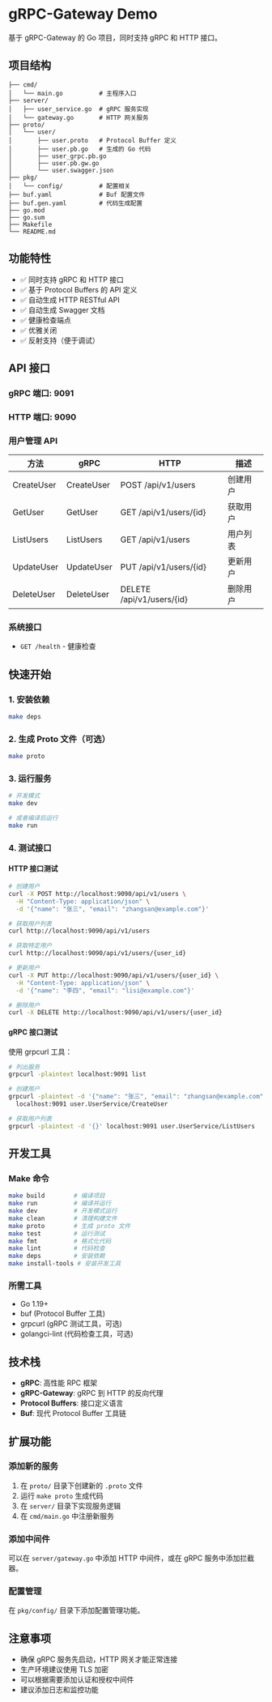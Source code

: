 # gRPC-Gateway Demo

基于 gRPC-Gateway 的 Go 项目，同时支持 gRPC 和 HTTP 接口。

## 项目结构

```
├── cmd/
│   └── main.go          # 主程序入口
├── server/
│   ├── user_service.go  # gRPC 服务实现
│   └── gateway.go       # HTTP 网关服务
├── proto/
│   └── user/
│       ├── user.proto   # Protocol Buffer 定义
│       ├── user.pb.go   # 生成的 Go 代码
│       ├── user_grpc.pb.go
│       ├── user.pb.gw.go
│       └── user.swagger.json
├── pkg/
│   └── config/          # 配置相关
├── buf.yaml             # Buf 配置文件
├── buf.gen.yaml         # 代码生成配置
├── go.mod
├── go.sum
├── Makefile
└── README.md
```

## 功能特性

- ✅ 同时支持 gRPC 和 HTTP 接口
- ✅ 基于 Protocol Buffers 的 API 定义
- ✅ 自动生成 HTTP RESTful API
- ✅ 自动生成 Swagger 文档
- ✅ 健康检查端点
- ✅ 优雅关闭
- ✅ 反射支持（便于调试）

## API 接口

### gRPC 端口: 9091
### HTTP 端口: 9090

### 用户管理 API

| 方法 | gRPC | HTTP | 描述 |
|------|------|------|------|
| CreateUser | CreateUser | POST /api/v1/users | 创建用户 |
| GetUser | GetUser | GET /api/v1/users/{id} | 获取用户 |
| ListUsers | ListUsers | GET /api/v1/users | 用户列表 |
| UpdateUser | UpdateUser | PUT /api/v1/users/{id} | 更新用户 |
| DeleteUser | DeleteUser | DELETE /api/v1/users/{id} | 删除用户 |

### 系统接口

- `GET /health` - 健康检查

## 快速开始

### 1. 安装依赖

```bash
make deps
```

### 2. 生成 Proto 文件（可选）

```bash
make proto
```

### 3. 运行服务

```bash
# 开发模式
make dev

# 或者编译后运行
make run
```

### 4. 测试接口

#### HTTP 接口测试

```bash
# 创建用户
curl -X POST http://localhost:9090/api/v1/users \
  -H "Content-Type: application/json" \
  -d '{"name": "张三", "email": "zhangsan@example.com"}'

# 获取用户列表
curl http://localhost:9090/api/v1/users

# 获取特定用户
curl http://localhost:9090/api/v1/users/{user_id}

# 更新用户
curl -X PUT http://localhost:9090/api/v1/users/{user_id} \
  -H "Content-Type: application/json" \
  -d '{"name": "李四", "email": "lisi@example.com"}'

# 删除用户
curl -X DELETE http://localhost:9090/api/v1/users/{user_id}
```

#### gRPC 接口测试

使用 grpcurl 工具：

```bash
# 列出服务
grpcurl -plaintext localhost:9091 list

# 创建用户
grpcurl -plaintext -d '{"name": "张三", "email": "zhangsan@example.com"}' \
  localhost:9091 user.UserService/CreateUser

# 获取用户列表
grpcurl -plaintext -d '{}' localhost:9091 user.UserService/ListUsers
```

## 开发工具

### Make 命令

```bash
make build        # 编译项目
make run          # 编译并运行
make dev          # 开发模式运行
make clean        # 清理构建文件
make proto        # 生成 proto 文件
make test         # 运行测试
make fmt          # 格式化代码
make lint         # 代码检查
make deps         # 安装依赖
make install-tools # 安装开发工具
```

### 所需工具

- Go 1.19+
- buf (Protocol Buffer 工具)
- grpcurl (gRPC 测试工具，可选)
- golangci-lint (代码检查工具，可选)

## 技术栈

- **gRPC**: 高性能 RPC 框架
- **gRPC-Gateway**: gRPC 到 HTTP 的反向代理
- **Protocol Buffers**: 接口定义语言
- **Buf**: 现代 Protocol Buffer 工具链

## 扩展功能

### 添加新的服务

1. 在 `proto/` 目录下创建新的 `.proto` 文件
2. 运行 `make proto` 生成代码
3. 在 `server/` 目录下实现服务逻辑
4. 在 `cmd/main.go` 中注册新服务

### 添加中间件

可以在 `server/gateway.go` 中添加 HTTP 中间件，或在 gRPC 服务中添加拦截器。

### 配置管理

在 `pkg/config/` 目录下添加配置管理功能。

## 注意事项

- 确保 gRPC 服务先启动，HTTP 网关才能正常连接
- 生产环境建议使用 TLS 加密
- 可以根据需要添加认证和授权中间件
- 建议添加日志和监控功能